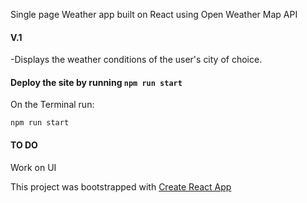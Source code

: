 Single page Weather app built on React using Open Weather Map API

#### V.1

-Displays the weather conditions of the user's city of choice.


#### Deploy the site by running `npm run start`

On the Terminal run:

```
npm run start
```

#### TO DO

Work on UI

This project was bootstrapped with [Create React App](https://github.com/facebookincubator/create-react-app)